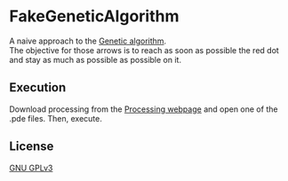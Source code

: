 # FakeGeneticAlgorithm
A naive approach to the [Genetic algorithm](https://towardsdatascience.com/introduction-to-genetic-algorithms-including-example-code-e396e98d8bf3).<br/>
The objective for those arrows is to reach as soon as possible the red dot and stay as much as possible as possible on it.

## Execution
Download processing from the [Processing webpage](https://processing.org/download/) and open one of the .pde files. Then, execute.

## License
[GNU GPLv3](https://choosealicense.com/licenses/gpl-3.0/)
